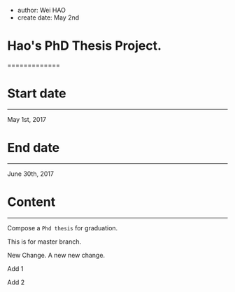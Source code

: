 * author: Wei HAO
* create date: May 2nd
# Hao's PhD Thesis Project.
=============
# Start date
--------------------
May 1st, 2017

# End date
-------------
June 30th, 2017

# Content
---------------
Compose a `Phd thesis` for graduation.

This is for master branch.

New Change.
A new new change.

Add 1

Add 2
